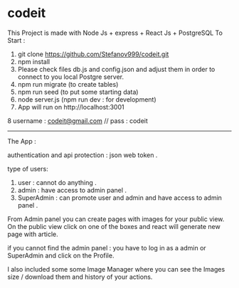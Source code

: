 # codeit
This Project is made with Node Js + express + React Js + PostgreSQL
To Start :
1) git clone https://github.com/Stefanov999/codeit.git
2) npm install
3) Please check files db.js and config.json and adjust them in order to connect to you local Postgre server.
4) npm run migrate   (to create tables)
5) npm run seed      (to put some starting data)
6) node server.js    (npm run dev  :  for development)
7) App will run on    http://localhost:3001    

8 username : codeit@gmail.com  // pass : codeit  


--------
The App :

authentication and api protection : json web token .

type of users:
1) user : cannot do anything .
2) admin : have access to admin panel .
3) SuperAdmin : can promote user and admin and have access to admin panel .

From Admin panel you can create pages with images for your public view.
On the public view click on one of the boxes and react will generate new page with article.

if you cannot find the admin panel : you have to log in as a admin or SuperAdmin and click on the Profile.

I also included some some Image Manager where you can see the Images size / download them and history of your actions.




